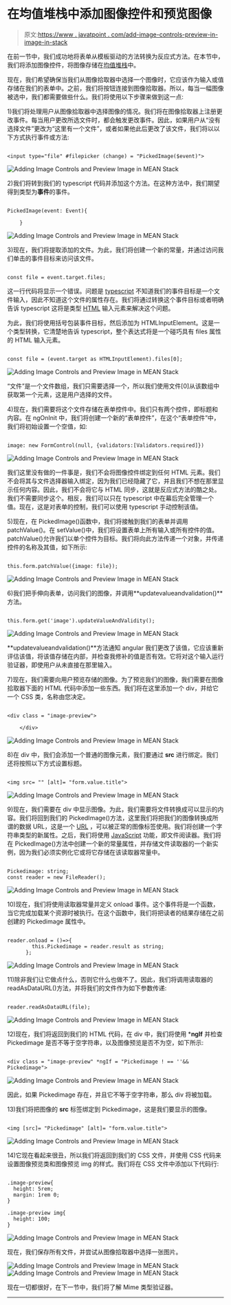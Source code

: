 # 在均值堆栈中添加图像控件和预览图像

> 原文:[https://www . javatpoint . com/add-image-controls-preview-in-image-in-stack](https://www.javatpoint.com/adding-image-controls-and-preview-image-in-mean-stack)

在前一节中，我们成功地将表单从模板驱动的方法转换为反应式方法。在本节中，我们将添加图像控件，将图像存储在[均值堆栈](https://www.javatpoint.com/mean-stack)中。

现在，我们希望确保当我们从图像拾取器中选择一个图像时，它应该作为输入或值存储在我们的表单中。之前，我们将按钮连接到图像拾取器。所以，每当一幅图像被选中，我们都需要做些什么。我们将使用以下步骤来做到这一点:

1)我们将处理用户从图像拾取器中选择图像的情况。我们将在图像拾取器上注册更改事件。每当用户更改所选文件时，都会触发更改事件。因此，如果用户从“没有选择文件”更改为“这里有一个文件”，或者如果他此后更改了该文件，我们将以以下方式执行事件或方法:

```

<input type="file" #filepicker (change) = "PickedImage($event)">

```

![Adding Image Controls and Preview Image in MEAN Stack](../Images/de737eb34286b8b63c200afce6647ade.png)

2)我们将转到我们的 typescript 代码并添加这个方法。在这种方法中，我们期望得到类型为**事件**的事件。

```

PickedImage(event: Event){

    }

```

![Adding Image Controls and Preview Image in MEAN Stack](../Images/4af1b2d347b77cca25538b3d46001f96.png)

3)现在，我们将提取添加的文件。为此，我们将创建一个新的常量，并通过访问我们单击的事件目标来访问该文件。

```

const file = event.target.files;

```

这一行代码将显示一个错误。问题是 [typescript](https://www.javatpoint.com/typescript-tutorial) 不知道我们的事件目标是一个文件输入，因此不知道这个文件的属性存在。我们将通过转换这个事件目标或者明确告诉 typescript 这将是类型 [HTML](https://www.javatpoint.com/html-tutorial) 输入元素来解决这个问题。

为此，我们将使用括号包装事件目标，然后添加为 HTMLInputElement。这是一个类型转换，它清楚地告诉 typescript，整个表达式将是一个碰巧具有 files 属性的 HTML 输入元素。

```

const file = (event.target as HTMLInputElement).files[0];

```

![Adding Image Controls and Preview Image in MEAN Stack](../Images/955cb5519f5489fc8c8ef1a49bb8c09f.png)

“文件”是一个文件数组，我们只需要选择一个，所以我们使用文件[0]从该数组中获取第一个元素，这是用户选择的文件。

4)现在，我们需要将这个文件存储在表单控件中。我们只有两个控件，即标题和内容。在 ngOnInit 中，我们将创建一个新的“表单控件”，在这个“表单控件”中，我们将初始设置一个空值，如:

```

image: new FormControl(null, {validators:[Validators.required]})

```

![Adding Image Controls and Preview Image in MEAN Stack](../Images/fde8154bcb91e8e9ab15c57c38a9bba3.png)

我们这里没有做的一件事是，我们不会将图像控件绑定到任何 HTML 元素。我们不会将其与文件选择器输入绑定，因为我们已经隐藏了它，并且我们不想在那里显示任何内容。因此，我们不会将它与 HTML 同步，这就是反应式方法的酷之处。我们不需要同步这个。相反，我们可以只在 typescript 中在幕后完全管理一个值。现在，这是对表单的控制，我们可以使用 typescript 手动控制该值。

5)现在，在 PickedImage()函数中，我们将接触到我们的表单并调用 patchValue()。在 setValue()中，我们将设置表单上所有输入或所有控件的值。patchValue()允许我们以单个控件为目标。我们将向此方法传递一个对象，并传递控件的名称及其值，如下所示:

```

this.form.patchValue({image: file});

```

![Adding Image Controls and Preview Image in MEAN Stack](../Images/2c009dc6ce007a421214fb6b79206390.png)

6)我们把手伸向表单，访问我们的图像，并调用**updatevalueandvalidation()**方法。

```

this.form.get('image').updateValueAndValidity();

```

![Adding Image Controls and Preview Image in MEAN Stack](../Images/2d3b501fadeed4523b5c0c2162bcc3c6.png)

**updatevalueandvalidation()**方法通知 angular 我们更改了该值，它应该重新评估该值，将该值存储在内部，并检查我修补的值是否有效。它将对这个输入运行验证器，即使用户从未直接在那里输入。

7)现在，我们需要向用户预览存储的图像。为了预览我们的图像，我们需要在图像拾取器下面的 HTML 代码中添加一些东西。我们将在这里添加一个 div，并给它一个 CSS 类，名称由您决定。

```

<div class = "image-preview">

    </div>

```

![Adding Image Controls and Preview Image in MEAN Stack](../Images/ad64a13b9b0b3ba44e106ad613ab4330.png)

8)在 div 中，我们会添加一个普通的图像元素，我们要通过 **src** 进行绑定。我们还将按照以下方式设置标题。

```

<img src= "" [alt]= "form.value.title">

```

![Adding Image Controls and Preview Image in MEAN Stack](../Images/5558f83a1ec3375d2aa45a969d4c3f73.png)

9)现在，我们需要在 div 中显示图像。为此，我们需要将文件转换成可以显示的内容。我们将回到我们的 PickedImage()方法，这里我们将把我们的图像转换成所谓的数据 URL，这是一个 [URL](https://www.javatpoint.com/url-full-form) ，可以被正常的图像标签使用。我们将创建一个字符串类型的新属性。之后，我们将使用 [JavaScript](https://www.javatpoint.com/javascript-tutorial) 功能，即文件阅读器。我们将在 PickedImage()方法中创建一个新的常量属性，并存储文件读取器的一个新实例，因为我们必须实例化它或将它存储在该读取器常量中。

```

Pickedimage: string;
const reader = new FileReader();

```

![Adding Image Controls and Preview Image in MEAN Stack](../Images/de52a9bace7d8b9633b27bbb5530d5cc.png)

10)现在，我们将使用读取器常量并定义 onload 事件。这个事件将是一个函数，当它完成加载某个资源时被执行。在这个函数中，我们将把读者的结果存储在之前创建的 Pickedimage 属性中。

```

reader.onload = ()=>{
        this.Pickedimage = reader.result as string;
      };

```

![Adding Image Controls and Preview Image in MEAN Stack](../Images/2ab0365c0dd3aaaa04b61593ef92cf6b.png)

11)除非我们让它做点什么，否则它什么也做不了。因此，我们将调用读取器的 readAsDataURL()方法，并将我们的文件作为如下参数传递:

```

reader.readAsDataURL(file);

```

![Adding Image Controls and Preview Image in MEAN Stack](../Images/b865e14c785b1ace5c2582bc7350d235.png)

12)现在，我们将返回到我们的 HTML 代码，在 div 中，我们将使用 ***ngIf** 并检查 Pickedimage 是否不等于空字符串，以及图像预览是否不为空，如下所示:

```

<div class = "image-preview" *ngIf = "Pickedimage ! == ''&& Pickedimage">

```

![Adding Image Controls and Preview Image in MEAN Stack](../Images/3dd333fee5259c7e65ff5d02d3e4bdda.png)

因此，如果 Pickedimage 存在，并且它不等于空字符串，那么 div 将被加载。

13)我们将把图像的 **src** 标签绑定到 Pickedimage，这是我们要显示的图像。

```

<img [src]= "Pickedimage" [alt]= "form.value.title">

```

![Adding Image Controls and Preview Image in MEAN Stack](../Images/9f0dd3491416ca678d925c16b3ef6f2d.png)

14)它现在看起来很丑，所以我们将返回到我们的 CSS 文件，并使用 CSS 代码来设置图像预览类和图像预览 img 的样式。我们将在 CSS 文件中添加以下代码行:

```

.image-preview{
  height: 5rem;
  margin: 1rem 0;
}

.image-preview img{
  height: 100;
}

```

![Adding Image Controls and Preview Image in MEAN Stack](../Images/63d022c7192029b659e836a9b49b6712.png)

现在，我们保存所有文件，并尝试从图像拾取器中选择一张图片。

![Adding Image Controls and Preview Image in MEAN Stack](../Images/6fca04f45228381cf472ef4a2e8feb98.png)
![Adding Image Controls and Preview Image in MEAN Stack](../Images/47e07fa30f05a458e1d37131a782f021.png)

现在一切都很好，在下一节中，我们将了解 Mime 类型验证器。

* * *